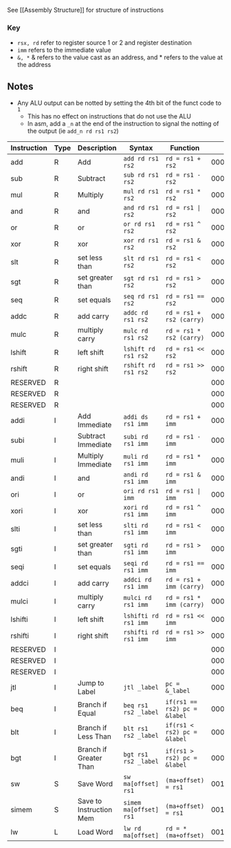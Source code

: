 See [[Assembly Structure]] for structure of instructions

### Key
* `rsx, rd` refer to register source 1 or 2 and register destination
* `imm` refers to the immediate value
* `&, *` & refers to the value cast as an address, and * refers to the value at the address

## Notes
* Any ALU output can be notted by setting the 4th bit of the funct code to `1`
	* This has no effect on instructions that do not use the ALU
	* In asm, add a `_n` at the end of the instruction to signal the notting of the output (ie `add_n rd rs1 rs2`)



| Instruction | Type | Description | Syntax | Function | opcode |
| ---- | ---- | ---- | ---- | ---- | ---- |
| add | R | Add | `add rd rs1 rs2` | `rd = rs1 + rs2` | 0000_0000_0000 |
| sub | R | Subtract | `sub rd rs1 rs2` | `rd = rs1 - rs2` | 0000_0000_0001 |
| mul | R | Multiply | `mul rd rs1 rs2` | `rd = rs1 * rs2` | 0000_0000_0010 |
| and | R | and | `and rd rs1 rs2` | `rd = rs1 \| rs2` | 0000_0000_0011 |
| or | R | or | `or rd rs1 rs2` | `rd = rs1 ^ rs2` | 0000_0000_0100 |
| xor | R | xor | `xor rd rs1 rs2` | `rd = rs1 & rs2` | 0000_0000_0101 |
| slt | R | set less than | `slt rd rs1 rs2` | `rd = rs1 < rs2` | 0000_0000_0110 |
| sgt | R | set greater than | `sgt rd rs1 rs2` | `rd = rs1 > rs2` | 0000_0000_0111 |
| seq | R | set equals | `seq rd rs1 rs2` | `rd = rs1 == rs2` | 0000_0000_1000 |
| addc | R | add carry | `addc rd rs1 rs2` | `rd = rs1 + rs2 (carry)` | 0000_0000_1001 |
| mulc | R | multiply carry | `mulc rd rs1 rs2` | `rd = rs1 * rs2 (carry)` | 0000_0000_1010 |
| lshift | R | left shift | `lshift rd rs1 rs2` | `rd = rs1 << rs2` | 0000_0000_1011 |
| rshift | R | right shift | `rshift rd rs1 rs2` | `rd = rs1 >> rs2` | 0000_0000_1100 |
| RESERVED | R |  |  |  | 0000_0000_1101 |
| RESERVED | R |  |  |  | 0000_0000_1110 |
| RESERVED | R |  |  |  | 0000_0000_1111 |
| addi | I | Add Immediate | `addi ds rs1 imm` | `rd = rs1 + imm` | 0001_0000_0000 |
| subi | I | Subtract Immediate | `subi rd rs1 imm` | `rd = rs1 - imm` | 0001_0000_0001 |
| muli | I | Multiply Immediate | `muli rd rs1 imm` | `rd = rs1 * imm` | 0001_0000_0010 |
| andi | I | and | `andi rd rs1 imm` | `rd = rs1 & imm` | 0001_0000_0011 |
| ori | I | or | `ori rd rs1 imm` | `rd = rs1 \| imm` | 0001_0000_0100 |
| xori | I | xor | `xori rd rs1 imm` | `rd = rs1 ^ imm` | 0001_0000_0101 |
| slti | I | set less than | `slti rd rs1 imm` | `rd = rs1 < imm` | 0001_0000_0110 |
| sgti | I | set greater than | `sgti rd rs1 imm` | `rd = rs1 > imm` | 0001_0000_0111 |
| seqi | I | set equals | `seqi rd rs1 imm` | `rd = rs1 == imm` | 0001_0000_1000 |
| addci | I | add carry | `addci rd rs1 imm` | `rd = rs1 + imm (carry)` | 0001_0000_1001 |
| mulci | I | multiply carry | `mulci rd rs1 imm` | `rd = rs1 * imm (carry)` | 0001_0000_1010 |
| lshifti | I | left shift | `lshifti rd rs1 imm` | `rd = rs1 << imm` | 0001_0000_1011 |
| rshifti | I | right shift | `rshifti rd rs1 imm` | `rd = rs1 >> imm` | 0001_0000_1100 |
| RESERVED | I |  |  |  | 0001_0000_1101 |
| RESERVED | I |  |  |  | 0001_0000_1110 |
| RESERVED | I |  |  |  | 0001_0000_1111 |
| jtl | I | Jump to Label | `jtl _label` | `pc = &_label` | 0001_0010_0000 |
| beq | I | Branch if Equal | `beq rs1 rs2 _label` | `if(rs1 == rs2) pc = &label` | 0001_0010_0001 |
| blt | I | Branch if Less Than | `blt rs1 rs2 _label` | `if(rs1 < rs2) pc = &label` | 0001_0010_0010 |
| bgt | I | Branch if Greater Than | `bgt rs1 rs2 _label` | `if(rs1 > rs2) pc = &label` | 0001_0010_0011 |
| sw | S | Save Word | `sw ma[offset] rs1` | `(ma+offset) = rs1` | 0010_0000_0000 |
| simem | S | Save to Instruction Mem | `simem ma[offset] rs1` | `(ma+offset) = rs1` | 0010_0000_0001 |
| lw | L | Load Word | `lw rd ma[offset]` | `rd = *(ma+offset)` | 0011_0000_0000 |

 
